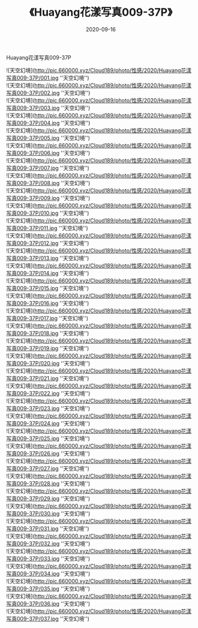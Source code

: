 ﻿---
layout: post
title:  《Huayang花漾写真009-37P》
date:   2020-09-16
img: http://pic.660000.xyz/Cloud189/photo/性感/2020/Huayang花漾写真009-37P/000.jpg
categories: [美女, 性感, 泳衣]
---

Huayang花漾写真009-37P



![天空幻境](http://pic.660000.xyz/Cloud189/photo/性感/2020/Huayang花漾写真009-37P/001.jpg ''天空幻境'') <br>
![天空幻境](http://pic.660000.xyz/Cloud189/photo/性感/2020/Huayang花漾写真009-37P/002.jpg ''天空幻境'') <br>
![天空幻境](http://pic.660000.xyz/Cloud189/photo/性感/2020/Huayang花漾写真009-37P/003.jpg ''天空幻境'') <br>
![天空幻境](http://pic.660000.xyz/Cloud189/photo/性感/2020/Huayang花漾写真009-37P/004.jpg ''天空幻境'') <br>
![天空幻境](http://pic.660000.xyz/Cloud189/photo/性感/2020/Huayang花漾写真009-37P/005.jpg ''天空幻境'') <br>
![天空幻境](http://pic.660000.xyz/Cloud189/photo/性感/2020/Huayang花漾写真009-37P/006.jpg ''天空幻境'') <br>
![天空幻境](http://pic.660000.xyz/Cloud189/photo/性感/2020/Huayang花漾写真009-37P/007.jpg ''天空幻境'') <br>
![天空幻境](http://pic.660000.xyz/Cloud189/photo/性感/2020/Huayang花漾写真009-37P/008.jpg ''天空幻境'') <br>
![天空幻境](http://pic.660000.xyz/Cloud189/photo/性感/2020/Huayang花漾写真009-37P/009.jpg ''天空幻境'') <br>
![天空幻境](http://pic.660000.xyz/Cloud189/photo/性感/2020/Huayang花漾写真009-37P/010.jpg ''天空幻境'') <br>
![天空幻境](http://pic.660000.xyz/Cloud189/photo/性感/2020/Huayang花漾写真009-37P/011.jpg ''天空幻境'') <br>
![天空幻境](http://pic.660000.xyz/Cloud189/photo/性感/2020/Huayang花漾写真009-37P/012.jpg ''天空幻境'') <br>
![天空幻境](http://pic.660000.xyz/Cloud189/photo/性感/2020/Huayang花漾写真009-37P/013.jpg ''天空幻境'') <br>
![天空幻境](http://pic.660000.xyz/Cloud189/photo/性感/2020/Huayang花漾写真009-37P/014.jpg ''天空幻境'') <br>
![天空幻境](http://pic.660000.xyz/Cloud189/photo/性感/2020/Huayang花漾写真009-37P/015.jpg ''天空幻境'') <br>
![天空幻境](http://pic.660000.xyz/Cloud189/photo/性感/2020/Huayang花漾写真009-37P/016.jpg ''天空幻境'') <br>
![天空幻境](http://pic.660000.xyz/Cloud189/photo/性感/2020/Huayang花漾写真009-37P/017.jpg ''天空幻境'') <br>
![天空幻境](http://pic.660000.xyz/Cloud189/photo/性感/2020/Huayang花漾写真009-37P/018.jpg ''天空幻境'') <br>
![天空幻境](http://pic.660000.xyz/Cloud189/photo/性感/2020/Huayang花漾写真009-37P/019.jpg ''天空幻境'') <br>
![天空幻境](http://pic.660000.xyz/Cloud189/photo/性感/2020/Huayang花漾写真009-37P/020.jpg ''天空幻境'') <br>
![天空幻境](http://pic.660000.xyz/Cloud189/photo/性感/2020/Huayang花漾写真009-37P/021.jpg ''天空幻境'') <br>
![天空幻境](http://pic.660000.xyz/Cloud189/photo/性感/2020/Huayang花漾写真009-37P/022.jpg ''天空幻境'') <br>
![天空幻境](http://pic.660000.xyz/Cloud189/photo/性感/2020/Huayang花漾写真009-37P/023.jpg ''天空幻境'') <br>
![天空幻境](http://pic.660000.xyz/Cloud189/photo/性感/2020/Huayang花漾写真009-37P/024.jpg ''天空幻境'') <br>
![天空幻境](http://pic.660000.xyz/Cloud189/photo/性感/2020/Huayang花漾写真009-37P/025.jpg ''天空幻境'') <br>
![天空幻境](http://pic.660000.xyz/Cloud189/photo/性感/2020/Huayang花漾写真009-37P/026.jpg ''天空幻境'') <br>
![天空幻境](http://pic.660000.xyz/Cloud189/photo/性感/2020/Huayang花漾写真009-37P/027.jpg ''天空幻境'') <br>
![天空幻境](http://pic.660000.xyz/Cloud189/photo/性感/2020/Huayang花漾写真009-37P/028.jpg ''天空幻境'') <br>
![天空幻境](http://pic.660000.xyz/Cloud189/photo/性感/2020/Huayang花漾写真009-37P/029.jpg ''天空幻境'') <br>
![天空幻境](http://pic.660000.xyz/Cloud189/photo/性感/2020/Huayang花漾写真009-37P/030.jpg ''天空幻境'') <br>
![天空幻境](http://pic.660000.xyz/Cloud189/photo/性感/2020/Huayang花漾写真009-37P/031.jpg ''天空幻境'') <br>
![天空幻境](http://pic.660000.xyz/Cloud189/photo/性感/2020/Huayang花漾写真009-37P/032.jpg ''天空幻境'') <br>
![天空幻境](http://pic.660000.xyz/Cloud189/photo/性感/2020/Huayang花漾写真009-37P/033.jpg ''天空幻境'') <br>
![天空幻境](http://pic.660000.xyz/Cloud189/photo/性感/2020/Huayang花漾写真009-37P/034.jpg ''天空幻境'') <br>
![天空幻境](http://pic.660000.xyz/Cloud189/photo/性感/2020/Huayang花漾写真009-37P/035.jpg ''天空幻境'') <br>
![天空幻境](http://pic.660000.xyz/Cloud189/photo/性感/2020/Huayang花漾写真009-37P/036.jpg ''天空幻境'') <br>
![天空幻境](http://pic.660000.xyz/Cloud189/photo/性感/2020/Huayang花漾写真009-37P/037.jpg ''天空幻境'') <br>